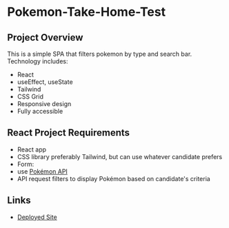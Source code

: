# Pokemon-Take-Home-Test

## Project Overview

This is a simple SPA that filters pokemon by type and search bar. Technology includes:

- React
- useEffect, useState
- Tailwind
- CSS Grid
- Responsive design
- Fully accessible

## React Project Requirements

- React app
- CSS library preferably Tailwind, but can use whatever candidate prefers
- Form:
- use [Pokémon API](https://pokeapi.co/docs/v2)
- API request filters to display Pokémon based on candidate's criteria

## Links

- [Deployed Site](http://annaeckman.github.io/pokemon-take-home/)
